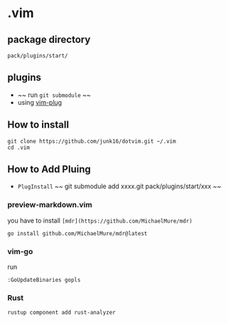 # .vim

## package directory
`pack/plugins/start/`

## plugins
- ~~ run `git submodule` ~~
- using [vim-plug](https://github.com/junegunn/vim-plug)

## How to install
```
git clone https://github.com/junk16/dotvim.git ~/.vim
cd .vim
```

## How to Add Pluing
- `PlugInstall`
~~ git submodule add  xxxx.git pack/plugins/start/xxx ~~


### preview-markdown.vim
you have to install `[mdr](https://github.com/MichaelMure/mdr)`

```
go install github.com/MichaelMure/mdr@latest
```


### vim-go
run
```
:GoUpdateBinaries gopls
```

### Rust

```
rustup component add rust-analyzer
```
